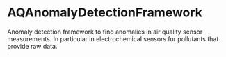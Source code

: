 # AQAnomalyDetectionFramework
Anomaly detection framework to find anomalies in air quality sensor measurements. In particular in electrochemical sensors for pollutants that provide raw data.
